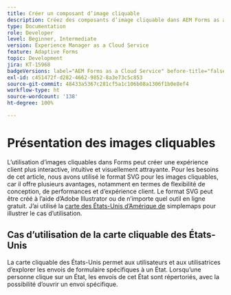 ```yaml
---
title: Créer un composant d’image cliquable
description: Créez des composants d’image cliquable dans AEM Forms as a Cloud Service.
type: Documentation
role: Developer
level: Beginner, Intermediate
version: Experience Manager as a Cloud Service
feature: Adaptive Forms
topic: Development
jira: KT-15968
badgeVersions: label="AEM Forms as a Cloud Service" before-title="false"
exl-id: c451472f-d282-4662-9852-8a3e73c5c853
source-git-commit: 48433a5367c281cf5a1c106b08a1306f1b0e8ef4
workflow-type: ht
source-wordcount: '138'
ht-degree: 100%

---
```


# Présentation des images cliquables

L’utilisation d’images cliquables dans Forms peut créer une expérience client plus interactive, intuitive et visuellement attrayante. Pour les besoins de cet article, nous avons utilisé le format SVG pour les images cliquables, car il offre plusieurs avantages, notamment en termes de flexibilité de conception, de performances et d’expérience client.
Le format SVG peut être créé à l’aide d’Adobe Illustrator ou de n’importe quel outil en ligne gratuit. J’ai utilisé la [carte des États-Unis d’Amérique de](https://simplemaps.com/resources/svg-us) simplemaps pour illustrer le cas d’utilisation.

## Cas d’utilisation de la carte cliquable des États-Unis

La carte cliquable des États-Unis permet aux utilisateurs et aux utilisatrices d’explorer les envois de formulaire spécifiques à un État. Lorsqu’une personne clique sur un État, les envois de cet État sont répertoriés, avec la possibilité d’ouvrir un envoi spécifique.

